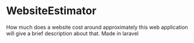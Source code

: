 # WebsiteEstimator
How much does a website cost around approximately this web application will give a brief description about that. Made in laravel 
